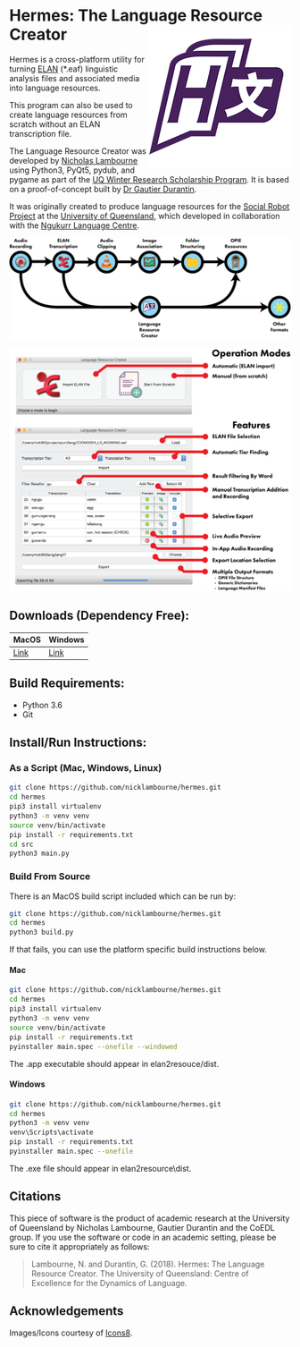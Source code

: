 # Hermes: The Language Resource Creator <img src="src/img/icon-5-256.png" align="right"/>

Hermes is a cross-platform utility for turning [ELAN](https://tla.mpi.nl/tools/tla-tools/elan/) (*.eaf) linguistic analysis files and associated media into language resources.

This program can also be used to create language resources from scratch without an ELAN transcription file.

The Language Resource Creator was developed by [Nicholas Lambourne](https://ndl.im) using Python3, PyQt5, pydub, and pygame as part of the [UQ Winter Research Scholarship Program](https://employability.uq.edu.au/winter-research). 
It is based on a proof-of-concept built by [Dr Gautier Durantin](http://gdurantin.com/).

It was originally created to produce language resources for the [Social Robot Project](http://www.itee.uq.edu.au/cis/opal/ngukurr) at the [University of Queensland](https://uq.edu.au), which developed in collaboration with the [Ngukurr Language Centre](http://www.ngukurrlc.org.au/).

![Process](docs/img/process-flow.png)

![Features](docs/img/features.png)

## Downloads (Dependency Free):

| MacOS  | Windows |
| ------ | ------- |
| [Link](https://www.dropbox.com/s/5lqk8tvqfjvyg4x/Hermes%20-%20The%20Language%20Resource%20Creator.app.zip?dl=1) | [Link](https://www.dropbox.com/s/qwg525k1k3zs1hn/Hermes%20-%20The%20Language%20Resource%20Creator.exe?dl=1) |


## Build Requirements:
- Python 3.6
- Git


## Install/Run Instructions:
### As a Script (Mac, Windows, Linux)
```bash
git clone https://github.com/nicklambourne/hermes.git
cd hermes
pip3 install virtualenv
python3 -m venv venv
source venv/bin/activate
pip install -r requirements.txt
cd src
python3 main.py
```


### Build From Source
There is an MacOS build script included which can be run by:
```bash
git clone https://github.com/nicklambourne/hermes.git
cd hermes
python3 build.py
```
If that fails, you can use the platform specific build instructions below.

#### Mac
```bash
git clone https://github.com/nicklambourne/hermes.git
cd hermes
pip3 install virtualenv
python3 -m venv venv
source venv/bin/activate
pip install -r requirements.txt
pyinstaller main.spec --onefile --windowed 
```
The .app executable should appear in elan2resouce/dist.

#### Windows
```bash
git clone https://github.com/nicklambourne/hermes.git
cd hermes
python3 -m venv venv
venv\Scripts\activate
pip install -r requirements.txt
pyinstaller main.spec --onefile
```
The .exe file should appear in elan2resource\dist.


## Citations
This piece of software is the product of academic research at the University of Queensland by Nicholas Lambourne, Gautier Durantin and the CoEDL group. 
If you use the software or code in an academic setting, please be sure to cite it appropriately as follows:

> Lambourne, N. and Durantin, G. (2018). Hermes: The Language Resource Creator. The University of Queensland: Centre of Excellence for the Dynamics of Language.


## Acknowledgements
Images/Icons courtesy of [Icons8](https://icons8.com/icon/set/play/color).
